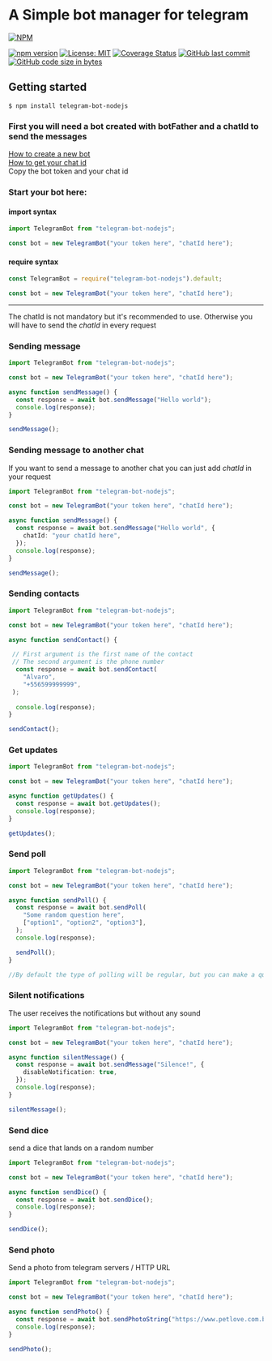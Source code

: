 # A Simple bot manager for telegram

[![NPM](https://nodei.co/npm/telegram-bot-nodejs.png?downloads=true&downloadRank=true&stars=true)](https://www.npmjs.com/package/telegram-bot-nodejs)

[![npm version](https://badge.fury.io/js/telegram-bot-nodejs.svg)](https://badge.fury.io/js/telegram-bot-nodejs)
[![License: MIT](https://img.shields.io/badge/License-MIT-yellow.svg)](https://opensource.org/licenses/MIT)
[![Coverage Status](https://coveralls.io/repos/github/alvaroBegnini/bot-manager-telegram/badge.svg?branch=main)](https://coveralls.io/github/alvaroBegnini/bot-manager-telegram?branch=main)
[![GitHub last commit](https://img.shields.io/github/last-commit/alvaroBegnini/bot-manager-telegram)](https://github.com/alvaroBegnini/bot-manager-telegram)
[![GitHub code size in bytes](https://img.shields.io/github/languages/code-size/alvaroBegnini/bot-manager-telegram)](https://github.com/alvaroBegnini/bot-manager-telegram)


## **Getting started**

```
$ npm install telegram-bot-nodejs
```

### First you will need a bot created with botFather and a chatId to send the messages

[How to create a new bot](https://core.telegram.org/bots#6-botfather)\
[How to get your chat id](https://stackoverflow.com/questions/32423837/telegram-bot-how-to-get-a-group-chat-id)\
Copy the bot token and your chat id


### Start your bot here:




#### import syntax

```typescript
import TelegramBot from "telegram-bot-nodejs";

const bot = new TelegramBot("your token here", "chatId here");
```

#### require syntax

```typescript
const TelegramBot = require("telegram-bot-nodejs").default;

const bot = new TelegramBot("your token here", "chatId here");
```

<hr></hr>



The chatId is not mandatory but it's recommended to use.
Otherwise you will have to send the _chatId_ in every request

### **Sending message**

```typescript
import TelegramBot from "telegram-bot-nodejs";

const bot = new TelegramBot("your token here", "chatId here");

async function sendMessage() {
  const response = await bot.sendMessage("Hello world");
  console.log(response);
}

sendMessage();
```

### **Sending message to another chat**

If you want to send a message to another chat you can just add _chatId_ in your request

```typescript
import TelegramBot from "telegram-bot-nodejs";

const bot = new TelegramBot("your token here", "chatId here");

async function sendMessage() {
  const response = await bot.sendMessage("Hello world", {
    chatId: "your chatId here",
  });
  console.log(response);
}

sendMessage();
```

### **Sending contacts**

```typescript
import TelegramBot from "telegram-bot-nodejs";

const bot = new TelegramBot("your token here", "chatId here");

async function sendContact() {

 // First argument is the first name of the contact
 // The second argument is the phone number
  const response = await bot.sendContact(
    "Alvaro",
    "+556599999999",
 );
 
  console.log(response);
}

sendContact();
```

### **Get updates**

```typescript
import TelegramBot from "telegram-bot-nodejs";

const bot = new TelegramBot("your token here", "chatId here");

async function getUpdates() {
  const response = await bot.getUpdates();
  console.log(response);
}

getUpdates();
```

### **Send poll**

```typescript
import TelegramBot from "telegram-bot-nodejs";

const bot = new TelegramBot("your token here", "chatId here");

async function sendPoll() {
  const response = await bot.sendPoll(
    "Some random question here",
    ["option1", "option2", "option3"],
  );
  console.log(response);

  sendPoll();
}

//By default the type of polling will be regular, but you can make a quiz with {type: "quiz"}
```

### **Silent notifications**

The user receives the notifications but without any sound

```typescript
import TelegramBot from "telegram-bot-nodejs";

const bot = new TelegramBot("your token here", "chatId here");

async function silentMessage() {
  const response = await bot.sendMessage("Silence!", {
    disableNotification: true,
  });
  console.log(response);
}

silentMessage();
```

### **Send dice**

send a dice that lands on a random number

```typescript
import TelegramBot from "telegram-bot-nodejs";

const bot = new TelegramBot("your token here", "chatId here");

async function sendDice() {
  const response = await bot.sendDice();
  console.log(response);
}

sendDice();
```

### **Send photo**

Send a photo from telegram servers / HTTP URL

```typescript
import TelegramBot from "telegram-bot-nodejs";

const bot = new TelegramBot("your token here", "chatId here");

async function sendPhoto() {
  const response = await bot.sendPhotoString("https://www.petlove.com.br/static/pets/dog/110696/hd_1529353218-photo-1529353182455.jpg");
  console.log(response);
}

sendPhoto();
```
